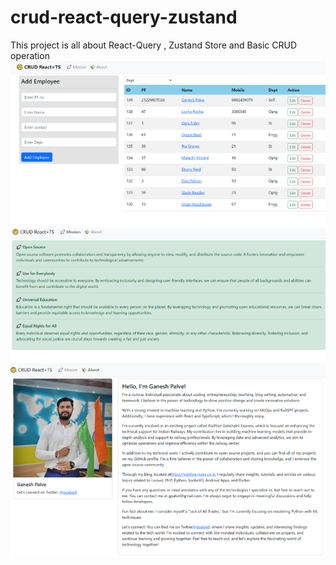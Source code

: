 # crud-react-query-zustand
This project is all about React-Query , Zustand Store and Basic CRUD operation
<img src="https://github.com/gpalve/crud-react-query-zustand/blob/main/react-crud-zustand.png?raw=true" />
